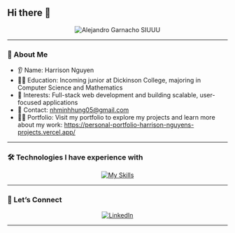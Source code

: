 ## Hi there 👋

<p align="center">
  <img src="https://media1.tenor.com/m/arli6aysobkAAAAd/alejandro-garnacho-garnacho.gif" alt="Alejandro Garnacho SIUUU" />
</p>

---

### 👋 About Me
- 👂 Name: Harrison Nguyen
- 🧑‍🎓 Education: Incoming junior at Dickinson College, majoring in Computer Science and Mathematics
- 🔭 Interests: Full-stack web development and building scalable, user-focused applications
- 📩 Contact: nhminhhung05@gmail.com
- 🧑‍💻 Portfolio: Visit my portfolio to explore my projects and learn more about my work: https://personal-portfolio-harrison-nguyens-projects.vercel.app/


---

### 🛠️ Technologies I have experience with

<p align="center">
  <a href="https://skillicons.dev">
    <img src="https://skillicons.dev/icons?i=git,css,cypress,express,html,java,js,maven,mongodb,mysql,nestjs,nodejs,postgres,postman,py,react,redux,spring,supabase,sentry,threejs,ts,vercel,vite,vscode,vue,tailwind,r,nextjs,idea,angular,docker" alt="My Skills" />
  </a>
</p>

---

### 🤝 Let’s Connect

<p align="center">
  <a href="https://www.linkedin.com/in/hmh-nguyen/" target="_blank">
    <img src="https://img.shields.io/badge/LinkedIn-blue?style=for-the-badge&logo=linkedin&logoColor=white" alt="LinkedIn"/>
  </a>
</p>

---
